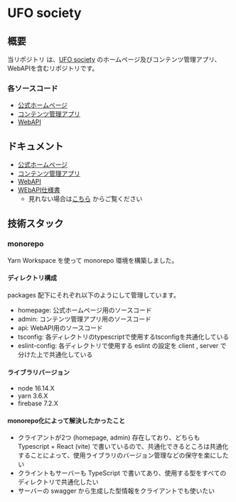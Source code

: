 # UFO society

## 概要
当リポジトリ は、[UFO society](https://twitter.com/ufo_society) のホームページ及びコンテンツ管理アプリ、WebAPIを含むリポジトリです。

### 各ソースコード
- [公式ホームページ](./packages/homepage)
- [コンテンツ管理アプリ](./packages/admin/)
- [WebAPI](./packages/api/)
  
## ドキュメント
- [公式ホームページ](./packages/homepage/README.md)
- [コンテンツ管理アプリ](./packages/admin/README.md)
- [WebAPI](./packages/api/README.md)
- [WEbAPI仕様書](./pakages/api/swagger-spec.yaml)
  - 見れない場合は[こちら](https://asia-northeast2-ufo-society-1974.cloudfunctions.net/api/swagger) からご覧ください

## 技術スタック

### monorepo 
Yarn Workspace を使って monorepo 環境を構築しました。

#### ディレクトリ構成
packages 配下にそれぞれ以下のようにして管理しています。
- homepage: 公式ホームページ用のソースコード
- admin: コンテンツ管理アプリ用のソースコード
- api: WebAPI用のソースコード
- tsconfig: 各ディレクトリのtypescriptで使用するtsconfigを共通化している
- eslint-config: 各ディレクトリで使用する eslint の設定を client , server で分けた上で共通化している

#### ライブラリバージョン
- node 16.14.X
- yarn 3.6.X
- firebase 7.2.X

#### monorepo化によって解決したかったこと
- クライアントが2つ (homepage, admin) 存在しており、どちらも Typescript + React (vite) で書いているので、共通化できるところは共通化することによって、使用ライブラリのバージョン管理などの保守を楽にしたい
- クライントもサーバーも TypeScript で書いてあり、使用する型をすべてのディレクトリで共通化したい
- サーバーの swagger から生成した型情報をクライアントでも使いたい
